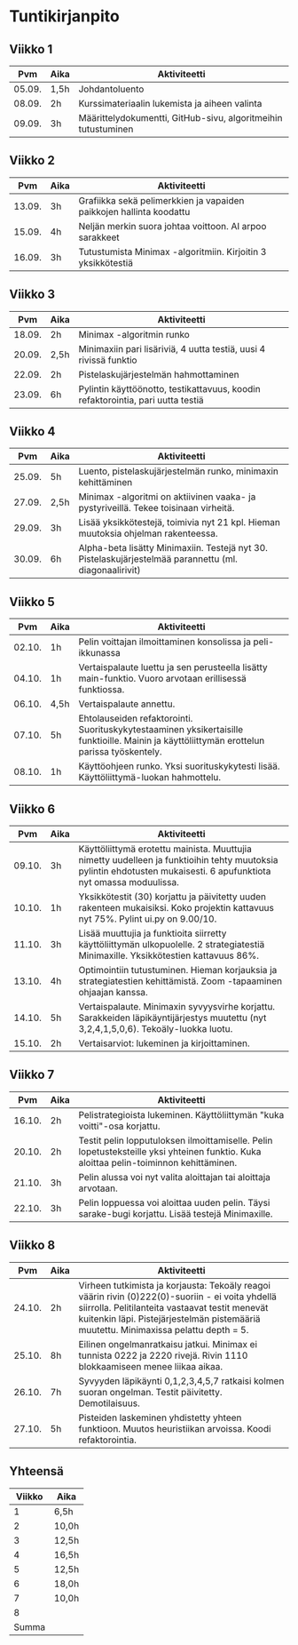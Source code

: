 # Tuntikirjanpito

## Viikko 1

 Pvm   | Aika | Aktiviteetti |
-------|------|--------------|
05.09. | 1,5h | Johdantoluento |
08.09. |  2h  | Kurssimateriaalin lukemista ja aiheen valinta |
09.09. |  3h  | Määrittelydokumentti, GitHub-sivu, algoritmeihin tutustuminen |

## Viikko 2

 Pvm   | Aika | Aktiviteetti |
-------|------|--------------|
13.09. |  3h  | Grafiikka sekä pelimerkkien ja vapaiden paikkojen hallinta koodattu |
15.09. |  4h  | Neljän merkin suora johtaa voittoon. AI arpoo sarakkeet |
16.09. |  3h  | Tutustumista Minimax -algoritmiin. Kirjoitin 3 yksikkötestiä |

## Viikko 3

 Pvm   | Aika | Aktiviteetti |
-------|------|--------------|
18.09. |  2h  | Minimax -algoritmin runko |
20.09. | 2,5h | Minimaxiin pari lisäriviä, 4 uutta testiä, uusi 4 rivissä funktio |
22.09. |  2h  | Pistelaskujärjestelmän hahmottaminen |
23.09. |  6h  | Pylintin käyttöönotto, testikattavuus, koodin refaktorointia, pari uutta testiä |

## Viikko 4

 Pvm   | Aika | Aktiviteetti |
-------|------|--------------|
25.09. |  5h  | Luento, pistelaskujärjestelmän runko, minimaxin kehittäminen |
27.09. | 2,5h | Minimax -algoritmi on aktiivinen vaaka- ja pystyriveillä. Tekee toisinaan virheitä. |
29.09. |  3h  | Lisää yksikkötestejä, toimivia nyt 21 kpl. Hieman muutoksia ohjelman rakenteessa. |
30.09. |  6h  | Alpha-beta lisätty Minimaxiin. Testejä nyt 30. Pistelaskujärjestelmää parannettu (ml. diagonaalirivit) |

## Viikko 5

 Pvm   | Aika | Aktiviteetti |
-------|------|--------------|
02.10. |  1h  | Pelin voittajan ilmoittaminen konsolissa ja peli-ikkunassa |
04.10. |  1h  | Vertaispalaute luettu ja sen perusteella lisätty main-funktio. Vuoro arvotaan erillisessä funktiossa. |
06.10. | 4,5h | Vertaispalaute annettu. |
07.10. |  5h  | Ehtolauseiden refaktorointi. Suorituskykytestaaminen yksikertaisille funktioille. Mainin ja käyttöliittymän erottelun parissa työskentely. |
08.10. |  1h  | Käyttöohjeen runko. Yksi suorituskykytesti lisää. Käyttöliittymä-luokan hahmottelu. |

## Viikko 6

 Pvm   | Aika | Aktiviteetti |
-------|------|--------------|
09.10. |  3h  | Käyttöliittymä erotettu mainista. Muuttujia nimetty uudelleen ja funktioihin tehty muutoksia pylintin ehdotusten mukaisesti. 6 apufunktiota nyt omassa moduulissa. |
10.10. |  1h  | Yksikkötestit (30) korjattu ja päivitetty uuden rakenteen mukaisiksi. Koko projektin kattavuus nyt 75%. Pylint ui.py on 9.00/10. |
11.10. |  3h  | Lisää muuttujia ja funktioita siirretty käyttöliittymän ulkopuolelle. 2 strategiatestiä Minimaxille. Yksikkötestien kattavuus 86%. |
13.10. |  4h  | Optimointiin tutustuminen. Hieman korjauksia ja strategiatestien kehittämistä. Zoom -tapaaminen ohjaajan kanssa. |
14.10. |  5h  | Vertaispalaute. Minimaxin syvyysvirhe korjattu. Sarakkeiden läpikäyntijärjestys muutettu (nyt 3,2,4,1,5,0,6). Tekoäly-luokka luotu. |
15.10. |  2h  | Vertaisarviot: lukeminen ja kirjoittaminen. |

## Viikko 7

 Pvm   | Aika | Aktiviteetti |
-------|------|--------------|
16.10. |  2h  | Pelistrategioista lukeminen. Käyttöliittymän "kuka voitti"-osa korjattu. |
20.10. |  2h  | Testit pelin lopputuloksen ilmoittamiselle. Pelin lopetusteksteille yksi yhteinen funktio. Kuka aloittaa pelin-toiminnon kehittäminen. |
21.10. |  3h  | Pelin alussa voi nyt valita aloittajan tai aloittaja arvotaan. |
22.10. |  3h  | Pelin loppuessa voi aloittaa uuden pelin. Täysi sarake-bugi korjattu. Lisää testejä Minimaxille. |

## Viikko 8
 Pvm   | Aika | Aktiviteetti |
-------|------|--------------|
24.10. |  2h  | Virheen tutkimista ja korjausta: Tekoäly reagoi väärin rivin (0)222(0)-suoriin - ei voita yhdellä siirrolla. Pelitilanteita vastaavat testit menevät kuitenkin läpi. Pistejärjestelmän pistemääriä muutettu. Minimaxissa pelattu depth = 5. |
25.10. |  8h  | Eilinen ongelmanratkaisu jatkui. Minimax ei tunnista 0222 ja 2220 rivejä. Rivin 1110 blokkaamiseen menee liikaa aikaa. |
26.10. |  7h  | Syvyyden läpikäynti 0,1,2,3,4,5,7 ratkaisi kolmen suoran ongelman. Testit päivitetty. Demotilaisuus. |
27.10. |  5h  | Pisteiden laskeminen yhdistetty yhteen funktioon. Muutos heuristiikan arvoissa. Koodi refaktorointia. |

## Yhteensä

| Viikko | Aika  |
|--------|-------|
|    1   |  6,5h |
|    2   | 10,0h |
|    3   | 12,5h |
|    4   | 16,5h |
|    5   | 12,5h |
|    6   | 18,0h |
|    7   | 10,0h |
|    8   |       |
|  Summa |       |
